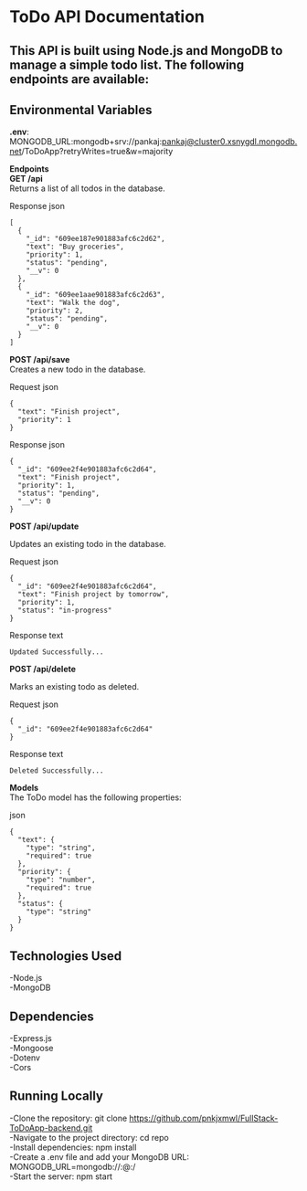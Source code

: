 # ToDo API Documentation

## This API is built using Node.js and MongoDB to manage a simple todo list. The following endpoints are available:

## Environmental Variables  
 
 **.env**:  
 MONGODB_URL:mongodb+srv://pankaj:pankaj@cluster0.xsnygdl.mongodb.net/ToDoApp?retryWrites=true&w=majority    

**Endpoints**    
**GET /api**   
Returns a list of all todos in the database.

Response json  
```
[
  {
    "_id": "609ee187e901883afc6c2d62",
    "text": "Buy groceries",
    "priority": 1,
    "status": "pending",
    "__v": 0
  },
  {
    "_id": "609ee1aae901883afc6c2d63",
    "text": "Walk the dog",
    "priority": 2,
    "status": "pending",
    "__v": 0
  }
]
```

**POST /api/save**    
Creates a new todo in the database.   
 
Request json
```
{
  "text": "Finish project",
  "priority": 1
}

```
Response json
```
{
  "_id": "609ee2f4e901883afc6c2d64",
  "text": "Finish project",
  "priority": 1,
  "status": "pending",
  "__v": 0
}
```

**POST /api/update**   

Updates an existing todo  in the database.

Request json
```
{
  "_id": "609ee2f4e901883afc6c2d64",
  "text": "Finish project by tomorrow",
  "priority": 1,
  "status": "in-progress"
}
```
Response text
```
Updated Successfully...
```

**POST /api/delete**    

Marks an existing todo as deleted.

Request json
```
{
  "_id": "609ee2f4e901883afc6c2d64"
}
```
Response text
```
Deleted Successfully...
```
**Models**    
The ToDo model has the following properties:

json
```
{
  "text": {
    "type": "string",
    "required": true
  },
  "priority": {
    "type": "number",
    "required": true
  },
  "status": {
    "type": "string"
  }
}
```
## Technologies Used
-Node.js   
-MongoDB  

## Dependencies  
-Express.js   
-Mongoose   
-Dotenv   
-Cors  

## Running Locally
-Clone the repository:  git clone https://github.com/pnkjxmwl/FullStack-ToDoApp-backend.git                       
-Navigate to the project directory: cd repo     
-Install dependencies: npm install    
-Create a .env file and add your MongoDB URL: MONGODB_URL=mongodb://<username>:<password>@<host>:<port>/<database>     
-Start the server: npm start    
